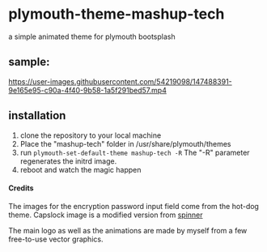 # plymouth-theme-mashup-tech
a simple animated theme for plymouth bootsplash


## sample:


https://user-images.githubusercontent.com/54219098/147488391-9e165e95-c90a-4f40-9b58-1a5f291bed57.mp4


## installation

1. clone the repository to your local machine
2. Place the "mashup-tech" folder in /usr/share/plymouth/themes
3. run `plymouth-set-default-theme mashup-tech -R` The "-R" parameter regenerates the initrd image.
4. reboot and watch the magic happen



#### Credits 

The images for the encryption password input field come from the hot-dog theme. Capslock image is a modified version from [spinner](https://github.com/freedesktop/plymouth/blob/master/themes/spinner/capslock.png)

The main logo as well as the animations are made by myself from a few free-to-use vector graphics. 
